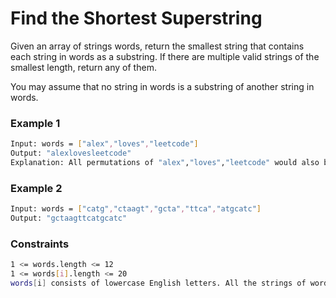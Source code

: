 # Find the Shortest Superstring

Given an array of strings words, return the smallest string that contains each string in words as a substring. If there are multiple valid strings of the smallest length, return any of them.

You may assume that no string in words is a substring of another string in words.

### Example 1
```sh
Input: words = ["alex","loves","leetcode"]
Output: "alexlovesleetcode"
Explanation: All permutations of "alex","loves","leetcode" would also be accepted.
```

### Example 2
```sh
Input: words = ["catg","ctaagt","gcta","ttca","atgcatc"]
Output: "gctaagttcatgcatc"
```

### Constraints
```sh
1 <= words.length <= 12
1 <= words[i].length <= 20
words[i] consists of lowercase English letters. All the strings of words are unique.
```
